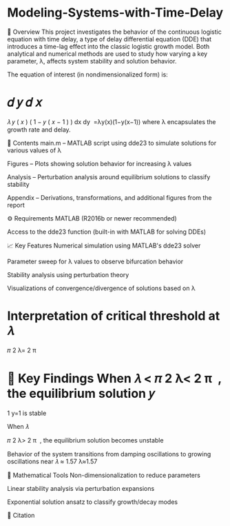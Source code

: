 # Modeling-Systems-with-Time-Delay

📘 Overview
This project investigates the behavior of the continuous logistic equation with time delay, a type of delay differential equation (DDE) that introduces a time-lag effect into the classic logistic growth model. Both analytical and numerical methods are used to study how varying a key parameter, λ, affects system stability and solution behavior.

The equation of interest (in nondimensionalized form) is:

𝑑
𝑦
𝑑
𝑥
=
𝜆
𝑦
(
𝑥
)
(
1
−
𝑦
(
𝑥
−
1
)
)
dx
dy
​
 =λy(x)(1−y(x−1))
where λ encapsulates the growth rate and delay.

📂 Contents
main.m – MATLAB script using dde23 to simulate solutions for various values of λ

Figures – Plots showing solution behavior for increasing λ values

Analysis – Perturbation analysis around equilibrium solutions to classify stability

Appendix – Derivations, transformations, and additional figures from the report

⚙️ Requirements
MATLAB (R2016b or newer recommended)

Access to the dde23 function (built-in with MATLAB for solving DDEs)

📈 Key Features
Numerical simulation using MATLAB's dde23 solver

Parameter sweep for λ values to observe bifurcation behavior

Stability analysis using perturbation theory

Visualizations of convergence/divergence of solutions based on λ

Interpretation of critical threshold at 
𝜆
=
𝜋
2
λ= 
2
π
​
 

🧠 Key Findings
When 
𝜆
<
𝜋
2
λ< 
2
π
​
 , the equilibrium solution 
𝑦
=
1
y=1 is stable

When 
𝜆
>
𝜋
2
λ> 
2
π
​
 , the equilibrium solution becomes unstable

Behavior of the system transitions from damping oscillations to growing oscillations near 
𝜆
≈
1.57
λ≈1.57

🔬 Mathematical Tools
Non-dimensionalization to reduce parameters

Linear stability analysis via perturbation expansions

Exponential solution ansatz to classify growth/decay modes

📜 Citation
